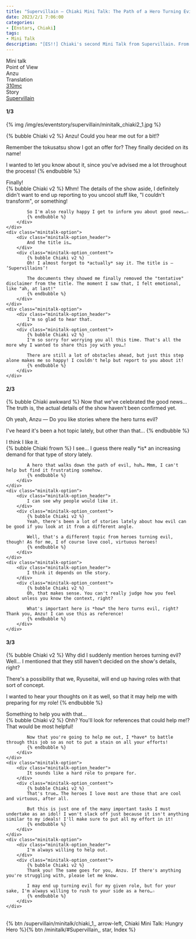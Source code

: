 ```yaml
---
title: "Supervillain – Chiaki Mini Talk: The Path of a Hero Turning Evil"
date: 2023/2/1 7:06:00
categories:
- [Enstars, Chiaki]
tags:
- Mini Talk
description: "[ES!!] Chiaki's second Mini Talk from Supervillain. From Anzu's POV."
---
```

<div class="three-wrapper" style="--storyColor:#5ac189;--storyColor-rgb:90,193,137;--storyColor-h:147.4;--storyColor-s:45.4%;--storyColor-l:55.5%;">
    <div class="info-area">
        <div class="info">
            <div class="info-item characters">
                <div class="label">
                    Mini talk
                </div>
                <div class="value">
								<a href="/categories/Enstars/Chiaki" character="Chiaki"></a>
                </div>
            </div>
            <div class="info-item one">
                <div class="label">
                    Point of View
                </div>
                <div class="value">
                    Anzu
                </div>
            </div>
            <div class="info-item two">
                <div class="label">
                    Translation
                </div>
                <div class="value">
                    <a href="/about">310mc</a>
                </div>
            </div>
            <div class="info-item three">
                <div class="label">
                   Story
                </div>
                <div class="value">
                    <a href="/supervillain">Supervillain</a>
                </div>
            </div>
        </div>
    </div>
</div>

<!-- more -->

#### <div mt="rare"></div> 1/3

{% img /img/es/eventstory/supervillain/minitalk_chiaki2_1.jpg %}

{% bubble Chiaki v2 %}
Anzu! Could you hear me out for a bit!?

Remember the tokusatsu show I got an offer for? They finally decided on its name!

I wanted to let you know about it, since you've advised me a lot throughout the process!
{% endbubble %}

<div class="minitalk" character="Anzu">
    <div class="minitalk-option">
        <div class="minitalk-option_header">
            Finally!
        </div>
        <div class="minitalk-option_content">
            {% bubble Chiaki v2 %}
            Mhm! The details of the show aside, I definitely didn't want to end up reporting to you uncool stuff like, "I couldn't transform", or something!

            So I'm also really happy I get to inform you about good news…☆
			{% endbubble %}
        </div>
    </div>
    <div class="minitalk-option">
        <div class="minitalk-option_header">
            And the title is…
        </div>
        <div class="minitalk-option_content">
            {% bubble Chiaki v2 %}
            Oh! I almost forgot to *actually* say it. The title is — ‘Supervillains’!

            The documents they showed me finally removed the "tentative" disclaimer from the title. The moment I saw that, I felt emotional, like "ah, at last!"
			{% endbubble %}
        </div>
    </div>
    <div class="minitalk-option">
        <div class="minitalk-option_header">
            I'm so glad to hear that.
        </div>
        <div class="minitalk-option_content">
            {% bubble Chiaki v2 %}
            I'm so sorry for worrying you all this time. That's all the more why I wanted to share this joy with you…!

            There are still a lot of obstacles ahead, but just this step alone makes me so happy! I couldn't help but report to you about it!
			{% endbubble %}
        </div>
    </div>
</div>

#### <div mt="rare"></div> 2/3

{% bubble Chiaki awkward %}
Now that we've celebrated the good news… The truth is, the actual details of the show haven't been confirmed yet.

Oh yeah, Anzu — Do you like stories where the hero turns evil?

I've heard it's been a hot topic lately, but other than that…
{% endbubble %}

<div class="minitalk" character="Anzu">
    <div class="minitalk-option">
        <div class="minitalk-option_header">
            I think I like it.
        </div>
        <div class="minitalk-option_content">
            {% bubble Chiaki frown %}
            I see… I guess there really *is* an increasing demand for that type of story lately.

            A hero that walks down the path of evil, huh… Mmm, I can't help but find it frustrating somehow.
			{% endbubble %}
        </div>
    </div>
    <div class="minitalk-option">
        <div class="minitalk-option_header">
            I can see why people would like it.
        </div>
        <div class="minitalk-option_content">
            {% bubble Chiaki v2 %}
            Yeah, there's been a lot of stories lately about how evil can be good if you look at it from a different angle.

            Well, that's a different topic from heroes turning evil, though! As for me, I of course love cool, virtuous heroes!
			{% endbubble %}
        </div>
    </div>
    <div class="minitalk-option">
        <div class="minitalk-option_header">
            I think it depends on the story.
        </div>
        <div class="minitalk-option_content">
            {% bubble Chiaki v2 %}
            Oh, that makes sense. You can't really judge how you feel about unless you know the context, right?

            What's important here is *how* the hero turns evil, right? Thank you, Anzu! I can use this as reference!
			{% endbubble %}
        </div>
    </div>
</div>

#### <div mt="rare"></div> 3/3

{% bubble Chiaki v2 %}
Why did I suddenly mention heroes turning evil? Well… I mentioned that they still haven't decided on the show's details, right?

There's a possibility that we, Ryuseitai, will end up having roles with that sort of concept.

I wanted to hear your thoughts on it as well, so that it may help me with preparing for my role!
{% endbubble %}

<div class="minitalk" character="Anzu">
    <div class="minitalk-option">
        <div class="minitalk-option_header">
          Something to help you with that…
        </div>
        <div class="minitalk-option_content">
            {% bubble Chiaki v2 %}
            Ohh? You'll look for references that could help me!? That would be most helpful!

            Now that you're going to help me out, I *have* to battle through this job so as not to put a stain on all your efforts!
			{% endbubble %}
        </div>
    </div>
    <div class="minitalk-option">
        <div class="minitalk-option_header">
            It sounds like a hard role to prepare for.
        </div>
        <div class="minitalk-option_content">
            {% bubble Chiaki v2 %}
            That's true… The heroes I love most are those that are cool and virtuous, after all.

            But this is just one of the many important tasks I must undertake as an idol! I won't slack off just because it isn't anything similar to my ideals! I'll make sure to put all my effort in it!
			{% endbubble %}
        </div>
    </div>
    <div class="minitalk-option">
        <div class="minitalk-option_header">
            I'm always willing to help out.
        </div>
        <div class="minitalk-option_content">
            {% bubble Chiaki v2 %}
            Thank you! The same goes for you, Anzu. If there's anything you're struggling with, please let me know.

            I may end up turning evil for my given role, but for your sake, I'm always willing to rush to your side as a hero…☆
			{% endbubble %}
        </div>
    </div>
</div>
<br>
<div toc>{% btn /supervillain/minitalk/chiaki_1,, arrow-left, Chiaki Mini Talk: Hungry Hero %}{% btn /minitalk/#Supervillain,, star, Index %}</div>

